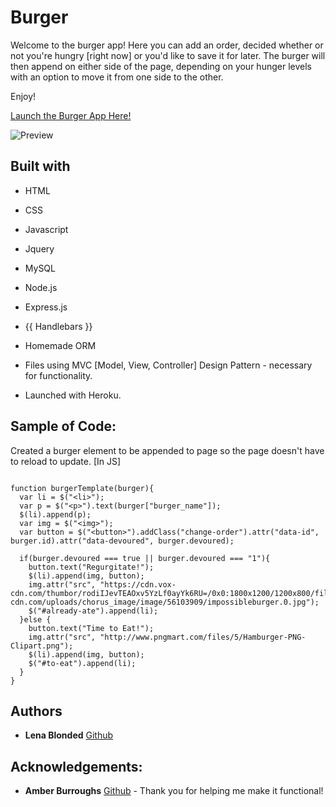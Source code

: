 # Burger

Welcome to the burger app! Here you can add an order, decided whether or not you're hungry [right now] or you'd like to save it for later.
The burger will then append on either side of the page, depending on your hunger levels with an option to move it from one side to the other.

Enjoy!


[Launch the Burger App Here!](https://quiet-dusk-52084.herokuapp.com/)

![Preview]("Preview")

## Built with
* HTML
* CSS
* Javascript
* Jquery
* MySQL
* Node.js
* Express.js
* {{ Handlebars }}
* Homemade ORM

* Files using MVC [Model, View, Controller] Design Pattern - necessary for functionality.
* Launched with Heroku.


## Sample of Code:

Created a burger element to be appended to page so the page doesn't have to reload to update. [In JS]

```

function burgerTemplate(burger){
  var li = $("<li>");
  var p = $("<p>").text(burger["burger_name"]);
  $(li).append(p);
  var img = $("<img>");
  var button = $("<button>").addClass("change-order").attr("data-id", burger.id).attr("data-devoured", burger.devoured);

  if(burger.devoured === true || burger.devoured === "1"){
    button.text("Regurgitate!");
    $(li).append(img, button);
    img.attr("src", "https://cdn.vox-cdn.com/thumbor/rodiIJevTEAOxv5YzLf0ayYk6RU=/0x0:1800x1200/1200x800/filters:focal(756x456:1044x744)/cdn.vox-cdn.com/uploads/chorus_image/image/56103909/impossibleburger.0.jpg");
    $("#already-ate").append(li);
  }else {
    button.text("Time to Eat!");
    img.attr("src", "http://www.pngmart.com/files/5/Hamburger-PNG-Clipart.png");
    $(li).append(img, button);
    $("#to-eat").append(li);
  }
}

```


## Authors
* **Lena Blonded** [Github](https://github.com/Blonded)

## Acknowledgements:
* **Amber Burroughs** [Github](https://github.com/AmberLBurroughs) - Thank you for helping me make it functional!
